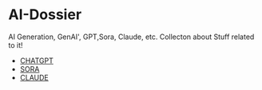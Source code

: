 # AI-Dossier
AI Generation, GenAI', GPT,Sora, Claude, etc. Collecton about Stuff related to it!

- [CHATGPT](https://chatgpt.com) 
- [SORA](https://sora.chatgpt.com) 
- [CLAUDE](https://claude.ai) 
